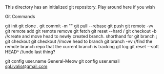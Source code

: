 This directory has an initialized git repository. Play around here if you wish

Git Commands

git init
git clone <location> .
git commit -m ""
git pull --rebase <remoteRepoName> <branchname>
git push <remoteRepoName> <branchname>
git remote -vv
git remote add <remoteRepoName> <location>
git remote remove <remoteRepoName>
git fetch <remoteRepoName> <branchname>
git reset --hard <remoteRepoName>/<branchname>
git checkout -b <branchname>   	//create and move head to newly created branch. shorthand for git branch <branchname>; git checkout <branchname>
git checkout <branchname>	//move head to branch
git branch -vv			//find the remote branch repo that the current branch is tracking
git log
git reset --soft HEAD^		//undo last thing?

git config user.name General-Meow
git config user.email spl.ivalis@gmail.com 	
